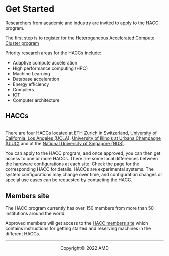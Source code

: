 # Get Started

Researchers from academic and industry are invited to apply to the HACC program. 

The first step is to [register for the Heterogeneous Accelerated Compute Cluster program](https://www.xilinx.com/member/xup_research_clusters.html)

Priority research areas for the HACCs include:

* Adaptive compute acceleration 
* High performance computing (HPC)
* Machine Learning
* Database acceleration
* Energy efficiency
* Compilers
* IOT
* Computer architecture

## HACCs

<img src="/xacc/images/centers_map.png" alt="" class="responsive">

There are four HACCs located at [ETH Zurich](ethz.md) in Switzerland, [University of California, Los Angeles (UCLA)](ucla.md), [University of Illinois at Urbana Champagne (UIUC)](uiuc.md) and at the [National University of Singapore (NUS)](nus.md).

You can apply to the HACC program, and once approved, you can then get access to one or more HACCs. There are some local differences between the hardware configurations at each site. Check the page for the corresponding HACC for details. HACCs are experimental systems.  The system configurations may change over time, and configuration changes or special use cases can be requested by contacting the HACC. 

## Members site

The HACC program currently has over 150 members from more than 50 institutions around the world.

Approved members will get access to the [HACC members site](https://www.xilinx.com/member/xup_research_clusters.html) which contains instructions for getting started and reserving machines in the different HACCs.


---------------------------------------
<p align="center">Copyright&copy; 2022 AMD</p>